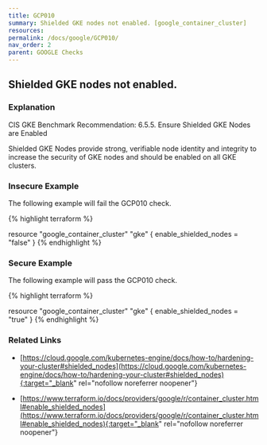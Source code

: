 ```yaml
---
title: GCP010
summary: Shielded GKE nodes not enabled. [google_container_cluster] 
resources: 
permalink: /docs/google/GCP010/
nav_order: 2
parent: GOOGLE Checks
---
```


## Shielded GKE nodes not enabled.

### Explanation


CIS GKE Benchmark Recommendation: 6.5.5. Ensure Shielded GKE Nodes are Enabled

Shielded GKE Nodes provide strong, verifiable node identity and integrity to increase the security of GKE nodes and should be enabled on all GKE clusters.



### Insecure Example

The following example will fail the GCP010 check.

{% highlight terraform %}

resource "google_container_cluster" "gke" {
	enable_shielded_nodes = "false"
}
{% endhighlight %}



### Secure Example

The following example will pass the GCP010 check.

{% highlight terraform %}

resource "google_container_cluster" "gke" {
	enable_shielded_nodes = "true"
}
{% endhighlight %}


### Related Links


- [https://cloud.google.com/kubernetes-engine/docs/how-to/hardening-your-cluster#shielded_nodes](https://cloud.google.com/kubernetes-engine/docs/how-to/hardening-your-cluster#shielded_nodes){:target="_blank" rel="nofollow noreferrer noopener"}

- [https://www.terraform.io/docs/providers/google/r/container_cluster.html#enable_shielded_nodes](https://www.terraform.io/docs/providers/google/r/container_cluster.html#enable_shielded_nodes){:target="_blank" rel="nofollow noreferrer noopener"}

